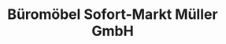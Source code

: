 ---
title: "Büromöbel Sofort-Markt Müller GmbH"
url: /hamburg/bueromoebel-sofort-markt-mueller-gmbh/
shop: Möbel
---